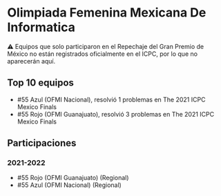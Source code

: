 # Olimpiada Femenina Mexicana De Informatica

:warning: Equipos que solo participaron en el Repechaje del Gran Premio de México no están registrados oficialmente en el ICPC, por lo que no aparecerán aquí.

## Top 10 equipos

- #55 Azul (OFMI Nacional), resolvió 1 problemas en The 2021 ICPC Mexico Finals
- #55 Rojo (OFMI Guanajuato), resolvió 3 problemas en The 2021 ICPC Mexico Finals

## Participaciones

### 2021-2022

- #55 Rojo (OFMI Guanajuato) (Regional)
- #55 Azul (OFMI Nacional) (Regional)




